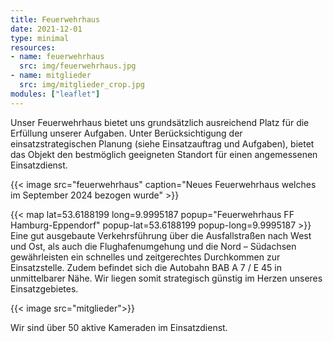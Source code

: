 ```yaml
---
title: Feuerwehrhaus
date: 2021-12-01
type: minimal
resources:
- name: feuerwehrhaus
  src: img/feuerwehrhaus.jpg
- name: mitglieder
  src: img/mitglieder_crop.jpg
modules: ["leaflet"]
---
```


Unser Feuerwehrhaus bietet uns grundsätzlich ausreichend Platz für die Erfüllung unserer Aufgaben. Unter Berücksichtigung der einsatzstrategischen Planung (siehe Einsatzauftrag und Aufgaben), bietet das Objekt den bestmöglich geeigneten Standort für einen angemessenen Einsatzdienst.

{{< image src="feuerwehrhaus" caption="Neues Feuerwehrhaus welches im September 2024 bezogen wurde" >}}

{{< map lat=53.6188199 long=9.9995187 popup="Feuerwehrhaus FF Hamburg-Eppendorf" popup-lat=53.6188199 popup-long=9.9995187 >}}
Eine gut ausgebaute Verkehrsführung über die Ausfallstraßen nach West und Ost, als auch die Flughafenumgehung und die Nord – Südachsen gewährleisten ein schnelles und zeitgerechtes Durchkommen zur Einsatzstelle. Zudem befindet sich die Autobahn BAB A 7 / E 45 in unmittelbarer Nähe. Wir liegen somit strategisch günstig im Herzen unseres Einsatzgebietes.

{{< image src="mitglieder">}}

Wir sind über 50 aktive Kameraden im Einsatzdienst.

